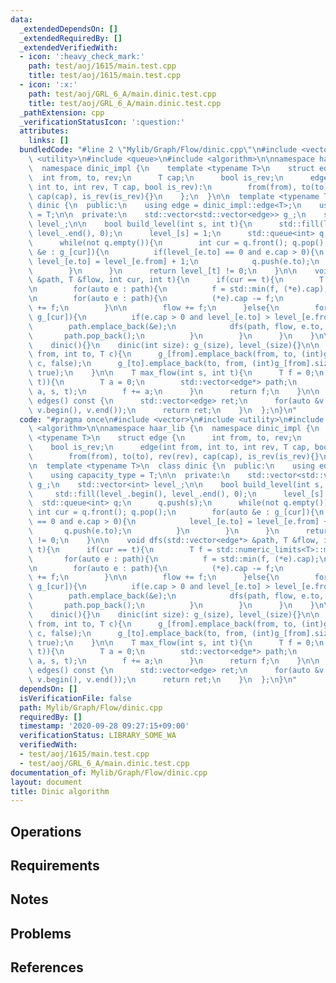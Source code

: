 ```yaml
---
data:
  _extendedDependsOn: []
  _extendedRequiredBy: []
  _extendedVerifiedWith:
  - icon: ':heavy_check_mark:'
    path: test/aoj/1615/main.test.cpp
    title: test/aoj/1615/main.test.cpp
  - icon: ':x:'
    path: test/aoj/GRL_6_A/main.dinic.test.cpp
    title: test/aoj/GRL_6_A/main.dinic.test.cpp
  _pathExtension: cpp
  _verificationStatusIcon: ':question:'
  attributes:
    links: []
  bundledCode: "#line 2 \"Mylib/Graph/Flow/dinic.cpp\"\n#include <vector>\n#include\
    \ <utility>\n#include <queue>\n#include <algorithm>\n\nnamespace haar_lib {\n\
    \  namespace dinic_impl {\n    template <typename T>\n    struct edge {\n    \
    \  int from, to, rev;\n      T cap;\n      bool is_rev;\n      edge(int from,\
    \ int to, int rev, T cap, bool is_rev):\n        from(from), to(to), rev(rev),\
    \ cap(cap), is_rev(is_rev){}\n    };\n  }\n\n  template <typename T>\n  class\
    \ dinic {\n  public:\n    using edge = dinic_impl::edge<T>;\n    using capacity_type\
    \ = T;\n\n  private:\n    std::vector<std::vector<edge>> g_;\n    std::vector<int>\
    \ level_;\n\n    bool build_level(int s, int t){\n      std::fill(level_.begin(),\
    \ level_.end(), 0);\n      level_[s] = 1;\n      std::queue<int> q;\n      q.push(s);\n\
    \      while(not q.empty()){\n        int cur = q.front(); q.pop();\n        for(auto\
    \ &e : g_[cur]){\n          if(level_[e.to] == 0 and e.cap > 0){\n           \
    \ level_[e.to] = level_[e.from] + 1;\n            q.push(e.to);\n          }\n\
    \        }\n      }\n      return level_[t] != 0;\n    }\n\n    void dfs(std::vector<edge*>\
    \ &path, T &flow, int cur, int t){\n      if(cur == t){\n        T f = std::numeric_limits<T>::max();\n\
    \n        for(auto e : path){\n          f = std::min(f, (*e).cap);\n        }\n\
    \n        for(auto e : path){\n          (*e).cap -= f;\n          g_[e->to][e->rev].cap\
    \ += f;\n        }\n\n        flow += f;\n      }else{\n        for(auto &e :\
    \ g_[cur]){\n          if(e.cap > 0 and level_[e.to] > level_[e.from]){\n    \
    \        path.emplace_back(&e);\n            dfs(path, flow, e.to, t);\n     \
    \       path.pop_back();\n          }\n        }\n      }\n    }\n\n  public:\n\
    \    dinic(){}\n    dinic(int size): g_(size), level_(size){}\n\n    void add_edge(int\
    \ from, int to, T c){\n      g_[from].emplace_back(from, to, (int)g_[to].size(),\
    \ c, false);\n      g_[to].emplace_back(to, from, (int)g_[from].size() - 1, 0,\
    \ true);\n    }\n\n    T max_flow(int s, int t){\n      T f = 0;\n      while(build_level(s,\
    \ t)){\n        T a = 0;\n        std::vector<edge*> path;\n        dfs(path,\
    \ a, s, t);\n        f += a;\n      }\n      return f;\n    }\n\n    std::vector<edge>\
    \ edges() const {\n      std::vector<edge> ret;\n      for(auto &v : g_) ret.insert(ret.end(),\
    \ v.begin(), v.end());\n      return ret;\n    }\n  };\n}\n"
  code: "#pragma once\n#include <vector>\n#include <utility>\n#include <queue>\n#include\
    \ <algorithm>\n\nnamespace haar_lib {\n  namespace dinic_impl {\n    template\
    \ <typename T>\n    struct edge {\n      int from, to, rev;\n      T cap;\n  \
    \    bool is_rev;\n      edge(int from, int to, int rev, T cap, bool is_rev):\n\
    \        from(from), to(to), rev(rev), cap(cap), is_rev(is_rev){}\n    };\n  }\n\
    \n  template <typename T>\n  class dinic {\n  public:\n    using edge = dinic_impl::edge<T>;\n\
    \    using capacity_type = T;\n\n  private:\n    std::vector<std::vector<edge>>\
    \ g_;\n    std::vector<int> level_;\n\n    bool build_level(int s, int t){\n \
    \     std::fill(level_.begin(), level_.end(), 0);\n      level_[s] = 1;\n    \
    \  std::queue<int> q;\n      q.push(s);\n      while(not q.empty()){\n       \
    \ int cur = q.front(); q.pop();\n        for(auto &e : g_[cur]){\n          if(level_[e.to]\
    \ == 0 and e.cap > 0){\n            level_[e.to] = level_[e.from] + 1;\n     \
    \       q.push(e.to);\n          }\n        }\n      }\n      return level_[t]\
    \ != 0;\n    }\n\n    void dfs(std::vector<edge*> &path, T &flow, int cur, int\
    \ t){\n      if(cur == t){\n        T f = std::numeric_limits<T>::max();\n\n \
    \       for(auto e : path){\n          f = std::min(f, (*e).cap);\n        }\n\
    \n        for(auto e : path){\n          (*e).cap -= f;\n          g_[e->to][e->rev].cap\
    \ += f;\n        }\n\n        flow += f;\n      }else{\n        for(auto &e :\
    \ g_[cur]){\n          if(e.cap > 0 and level_[e.to] > level_[e.from]){\n    \
    \        path.emplace_back(&e);\n            dfs(path, flow, e.to, t);\n     \
    \       path.pop_back();\n          }\n        }\n      }\n    }\n\n  public:\n\
    \    dinic(){}\n    dinic(int size): g_(size), level_(size){}\n\n    void add_edge(int\
    \ from, int to, T c){\n      g_[from].emplace_back(from, to, (int)g_[to].size(),\
    \ c, false);\n      g_[to].emplace_back(to, from, (int)g_[from].size() - 1, 0,\
    \ true);\n    }\n\n    T max_flow(int s, int t){\n      T f = 0;\n      while(build_level(s,\
    \ t)){\n        T a = 0;\n        std::vector<edge*> path;\n        dfs(path,\
    \ a, s, t);\n        f += a;\n      }\n      return f;\n    }\n\n    std::vector<edge>\
    \ edges() const {\n      std::vector<edge> ret;\n      for(auto &v : g_) ret.insert(ret.end(),\
    \ v.begin(), v.end());\n      return ret;\n    }\n  };\n}\n"
  dependsOn: []
  isVerificationFile: false
  path: Mylib/Graph/Flow/dinic.cpp
  requiredBy: []
  timestamp: '2020-09-28 09:27:15+09:00'
  verificationStatus: LIBRARY_SOME_WA
  verifiedWith:
  - test/aoj/1615/main.test.cpp
  - test/aoj/GRL_6_A/main.dinic.test.cpp
documentation_of: Mylib/Graph/Flow/dinic.cpp
layout: document
title: Dinic algorithm
---
```


## Operations

## Requirements

## Notes

## Problems

## References
